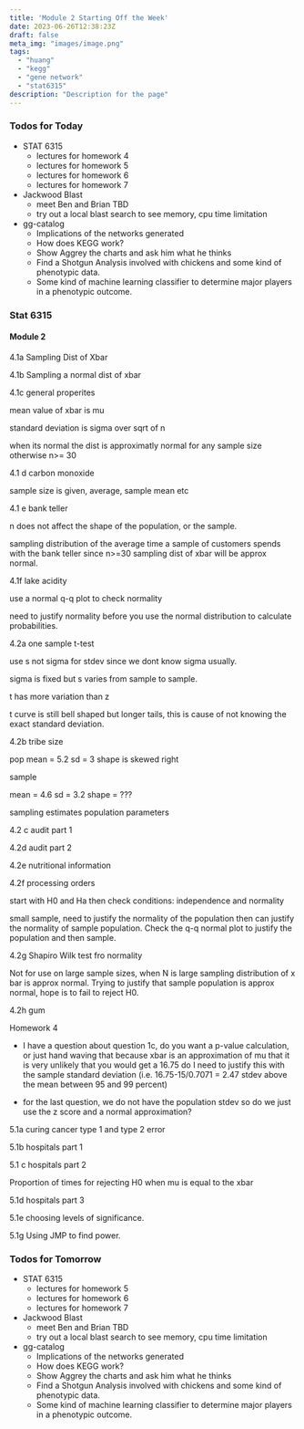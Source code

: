 ```yaml
---
title: 'Module 2 Starting Off the Week'
date: 2023-06-26T12:38:23Z
draft: false
meta_img: "images/image.png"
tags:
  - "huang"
  - "kegg"
  - "gene network"
  - "stat6315"
description: "Description for the page"
---
```


### Todos for Today

- STAT 6315
  - lectures for homework 4
  - lectures for homework 5
  - lectures for homework 6
  - lectures for homework 7
- Jackwood Blast
  - meet Ben and Brian TBD
  - try out a local blast search to see memory, cpu time limitation
- gg-catalog
  - Implications of the networks generated
  - How does KEGG work?
  - Show Aggrey the charts and ask him what he thinks
  - Find a Shotgun Analysis involved with chickens and some kind of phenotypic data.
  - Some kind of machine learning classifier to determine major players in a phenotypic outcome.
  
### Stat 6315

#### Module 2

4.1a Sampling Dist of Xbar

4.1b Sampling a normal dist of xbar

4.1c general properites

mean value of xbar is mu

standard deviation is sigma over sqrt of n

when its normal the dist is approximatly normal for any sample size otherwise n>= 30 

4.1 d carbon monoxide

sample size is given, average, sample mean etc

4.1 e bank teller

n does not affect the shape of the population, or the sample.

sampling distribution of the average time a sample of customers spends with the bank teller
since n>=30 sampling dist of xbar will be approx normal. 

4.1f lake acidity

use a normal q-q plot to check normality

need to justify normality before you use the normal distribution to calculate probabilities. 

4.2a one sample t-test

use s not sigma for stdev since we dont know sigma usually. 

sigma is fixed but s varies from sample to sample. 

t has more variation than z 

t curve is still bell shaped but longer tails, this is cause of not knowing the exact standard deviation.

4.2b tribe size 

pop
mean = 5.2
sd = 3 
shape is skewed right

sample

mean = 4.6 
sd = 3.2
shape = ???

sampling estimates population parameters

4.2 c audit part 1

4.2d audit part 2

4.2e nutritional information 

4.2f processing orders

start with H0 and Ha then check conditions: independence and normality

small sample, need to justify the normality of the population then can justify the normality of sample population. Check the q-q normal plot to justify the population and then sample.

4.2g Shapiro Wilk test fro normality

Not for use on large sample sizes, when N is large sampling distribution of  x bar is approx normal. Trying to justify that sample population is approx normal, hope is to fail to reject H0. 

4.2h gum

Homework 4 

- I have a question about question 1c, do you want a p-value calculation, or just hand waving that because xbar is an approximation of mu that it is very unlikely that you would get a 16.75
do I need to justify this with the sample standard deviation (i.e. 16.75-15/0.7071 = 2.47 stdev above the mean between 95 and 99 percent)


- for the last question, we do not have the population stdev so do we just use the z score and a normal approximation?

5.1a curing cancer type 1 and type 2 error

5.1b hospitals part 1

5.1 c hospitals part 2

Proportion of times for rejecting H0 when mu is equal to the xbar

5.1d hospitals part 3

5.1e choosing levels of significance.

5.1g Using JMP to find power.

### Todos for Tomorrow

- STAT 6315
  - lectures for homework 5
  - lectures for homework 6
  - lectures for homework 7
- Jackwood Blast
  - meet Ben and Brian TBD
  - try out a local blast search to see memory, cpu time limitation
- gg-catalog
  - Implications of the networks generated
  - How does KEGG work?
  - Show Aggrey the charts and ask him what he thinks
  - Find a Shotgun Analysis involved with chickens and some kind of phenotypic data.
  - Some kind of machine learning classifier to determine major players in a phenotypic outcome.
  